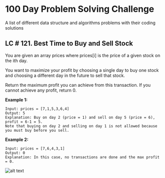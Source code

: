 # 100 Day Problem Solving Challenge
A list of different data structure and algorithms problems with their coding solutions


## LC # 121. Best Time to Buy and Sell Stock

You are given an array prices where prices[i] is the price of a given stock on the ith day.

You want to maximize your profit by choosing a single day to buy one stock and choosing a different day in the future to sell that stock.

Return the maximum profit you can achieve from this transaction. If you cannot achieve any profit, return 0.

  **Example 1:**
  ```
  Input: prices = [7,1,5,3,6,4]
  Output: 5
  Explanation: Buy on day 2 (price = 1) and sell on day 5 (price = 6), profit = 6-1 = 5.
  Note that buying on day 2 and selling on day 1 is not allowed because you must buy before you sell.
  ```

  **Example 2:**
  ```
  Input: prices = [7,6,4,3,1]
  Output: 0
  Explanation: In this case, no transactions are done and the max profit = 0.
  ```

![alt text](https://github.com/nthreads/100DaysChallenge/blob/master/leetcode/images/1.%20BestTimeToBuySellStock.jpg)
